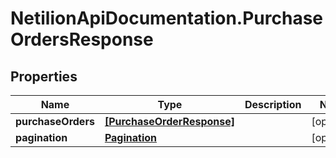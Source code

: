 # NetilionApiDocumentation.PurchaseOrdersResponse

## Properties
Name | Type | Description | Notes
------------ | ------------- | ------------- | -------------
**purchaseOrders** | [**[PurchaseOrderResponse]**](PurchaseOrderResponse.md) |  | [optional] 
**pagination** | [**Pagination**](Pagination.md) |  | [optional] 


